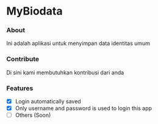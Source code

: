 # MyBiodata

### About
Ini adalah aplikasi untuk menyimpan data identitas umum

### Contribute
Di sini kami membutuhkan kontribusi dari anda

### Features
- [x] Login automatically saved
- [x] Only username and password is used to login this app
- [ ] Others (Soon)
